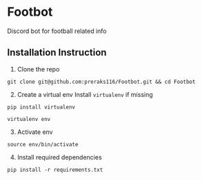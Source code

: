 # Footbot
Discord bot for football related info

## Installation Instruction
1. Clone the repo
```
git clone git@github.com:preraks116/Footbot.git && cd Footbot
```
2. Create a virtual env
Install `virtualenv` if missing
```
pip install virtualenv
```
```
virtualenv env
```
3. Activate env 
```
source env/bin/activate
```
4. Install required dependencies
```
pip install -r requirements.txt
```
